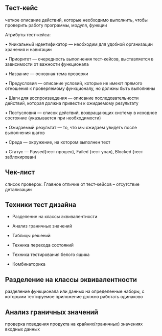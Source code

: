 ## Тест-кейс

четкое описание действий, которые необходимо выполнить, чтобы проверить работу программы, модуля, функции

Атрибуты тест-кейса:

•  Уникальный идентификатор — необходим для удобной организации хранения и навигации

•  Приоритет — очередность выполнения тест-кейсов, выставляется в зависимости от важности функционала

•  Название — основная тема проверки

•  Предусловия — описание условий, которые не имеют прямого отношения к проверяемому функционалу, но должны быть выполнены

•  Шаги для воспроизведения — описание последовательности действий, которая должна привести к ожидаемому результату

•  Постусловия — список действий, возвращающих систему в исходное состояние (указывается при необходимости)

•  Ожидаемый результат — то, что мы ожидаем увидеть после выполнения шагов

•  Среда — окружение, на котором выполнен тест

•  Статус —  Passed(тест прошел), Failed (тест упал), Blocked (тест заблокирован)

## Чек-лист

список проверок. Главное отличие от тест-кейсов – отсутствие детализации

## Техники тест дизайна

- Разделение на классы эквивалентности

- Анализ граничных значений

- Таблицы решений

- Техника перехода состояний

- Техника тестирования белого ящика

- Комбинаторика


## Разделение на классы эквивалентности

разделение функционала или данных на определенные наборы, с которыми тестируемое приложение должно работать одинаково

## Анализ граничных значений

проверка поведения продукта на крайних(граничных) значениях входных данных 

